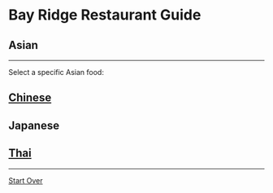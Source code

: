 # Bay Ridge Restaurant Guide
## Asian
---
Select a specific Asian food:
## [Chinese](asian/chinese.md)
## Japanese
## [Thai](asian/thai.md)
---
[Start Over](../home.md)
